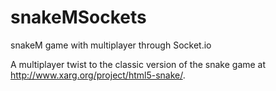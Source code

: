 # snakeMSockets
snakeM game with multiplayer through Socket.io

A multiplayer twist to the classic version of the snake game at http://www.xarg.org/project/html5-snake/.
